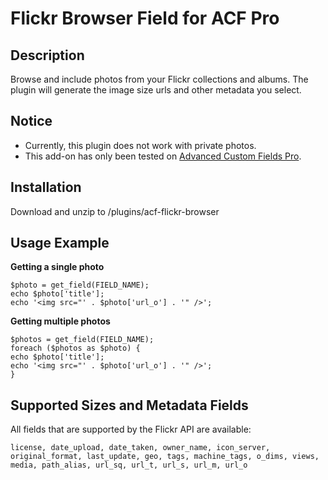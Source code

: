 Flickr Browser Field for ACF Pro
=============

## Description
Browse and include photos from your Flickr collections and albums. The plugin will generate the image size urls and other metadata you select.

## Notice
- Currently, this plugin does not work with private photos.
- This add-on has only been tested on [Advanced Custom Fields Pro](https://www.advancedcustomfields.com/pro/).

## Installation
Download and unzip to /plugins/acf-flickr-browser

## Usage Example

**Getting a single photo**

	$photo = get_field(FIELD_NAME);
	echo $photo['title'];
	echo '<img src="' . $photo['url_o'] . '" />';

**Getting multiple photos**

	$photos = get_field(FIELD_NAME);
	foreach ($photos as $photo) {
    echo $photo['title'];
  	echo '<img src="' . $photo['url_o'] . '" />';
	}

## Supported Sizes and Metadata Fields
All fields that are supported by the Flickr API are available:
```
license, date_upload, date_taken, owner_name, icon_server, original_format, last_update, geo, tags, machine_tags, o_dims, views, media, path_alias, url_sq, url_t, url_s, url_m, url_o
```
